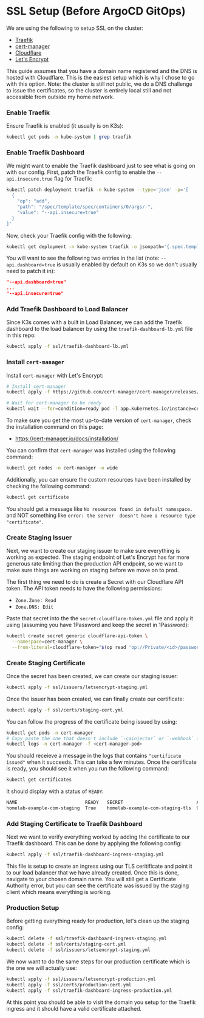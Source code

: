 # SSL Setup (Before ArgoCD GitOps)

We are using the following to setup SSL on the cluster:

- [Traefik](https://traefik.io/solutions/kubernetes-ingress)
- [cert-manager](https://cert-manager.io/)
- [Cloudflare](https://www.cloudflare.com/)
- [Let's Encrypt](https://letsencrypt.org/)

This guide assumes that you have a domain name registered and the DNS is hosted with Cloudflare. This is the easiest setup which is why I chose to go with this option. Note: the cluster is still not public, we do a DNS challenge to issue the certificates, so the cluster is entirely local still and not accessible from outside my home network.

### Enable Traefik

Ensure Traefik is enabled (it usually is on K3s):

```bash
kubectl get pods -n kube-system | grep traefik
```

### Enable Traefik Dashboard

We might want to enable the Traefik dashboard just to see what is going on with our config. First, patch the Traefik config to enable the `--api.insecure.true` flag for Traefik:

```bash
kubectl patch deployment traefik -n kube-system --type='json' -p='[
  {
    "op": "add", 
    "path": "/spec/template/spec/containers/0/args/-",
    "value": "--api.insecure=true"
  }
]'
```

Now, check your Traefik config with the following:

```bash
kubectl get deployment -n kube-system traefik -o jsonpath='{.spec.template.spec.containers[0].args}' | tr ',' '\n'
```

You will want to see the following two entries in the list (note: `--api.dashboard=true` is usually enabled by default on K3s so we don't usually need to patch it in):

```json
"--api.dashboard=true"
...
"--api.insecure=true"
```

### Add Traefik Dashboard to Load Balancer

Since K3s comes with a built in Load Balancer, we can add the Traefik dashboard to the load balancer by using the  `traefik-dashboard-lb.yml` file in this repo:

```bash
kubectl apply -f ssl/traefik-dashboard-lb.yml
```

### Install `cert-manager`

Install `cert-manager` with Let's Encrypt:

```bash
# Install cert-manager
kubectl apply -f https://github.com/cert-manager/cert-manager/releases/download/v1.18.2/cert-manager.yaml

# Wait for cert-manager to be ready
kubectl wait --for=condition=ready pod -l app.kubernetes.io/instance=cert-manager -n cert-manager --timeout=300s
```

To make sure you get the most up-to-date version of `cert-manager`, check the installation command on this page:

- https://cert-manager.io/docs/installation/

You can confirm that `cert-manager` was installed using the following command:

```bash
kubectl get nodes -n cert-manager -o wide
```

Additionally, you can ensure the custom resources have been installed by checking the following command:

```bash
kubectl get certificate
```

You should get a message like `No resources found in default namespace.` and NOT something like `error: the server  doesn't have a resource type "certificate"`.

### Create Staging Issuer

Next, we want to create our staging issuer to make sure everything is working as expected. The staging endpoint of Let's Encrypt has far more generous rate limiting than the production API endpoint, so we want to make sure things are working on staging before we move on to prod.

The first thing we need to do is create a Secret with our Cloudflare API token. The API token needs to have the following permissions:

- `Zone.Zone: Read`
- `Zone.DNS: Edit`

Paste that secret into the the `secret-cloudflare-token.yml` file and apply it using (assuming you have 1Password and keep the secret in 1Password):

```bash
kubectl create secret generic cloudflare-api-token \
  --namespace=cert-manager \
  --from-literal=cloudflare-token="$(op read 'op://Private/<id>/password')"
```

### Create Staging Certificate

Once the secret has been created, we can create our staging issuer:

```bash
kubectl apply -f ssl/issuers/letsencrypt-staging.yml
```

Once the issuer has been created, we can finally create our certificate:

```bash
kubectl apply -f ssl/certs/staging-cert.yml
```

You can follow the progress of the certificate being issued by using:

```bash
kubectl get pods -n cert-manager
# Copy paste the one that doesn't include `-cainjector` or `-webhook` in the name
kubectl logs -n cert-manager -f <cert-manager-pod>
```

You should receieve a message in the logs that contains `"certificate issued"` when it succeeds. This can take a few minutes. Once the certificate is ready, you should see it when you run the following command:

```bash
kubectl get certificates
```

It should display with a status of `READY`:

```bash
NAME                         READY   SECRET                           AGE
homelab-example-com-staging  True    homelab-example-com-staging-tls  9m8s
```

### Add Staging Certificate to Traefik Dashboard

Next we want to verify everything worked by adding the certificate to our Traefik dashboard. This can be done by applying the following config:

```bash
kubectl apply -f ssl/traefik-dashboard-ingress-staging.yml
```

This file is setup to create an ingress using our TLS ceritificate and point it to our load balancer that we have already created. Once this is done, navigate to your chosen domain name. You will still get a Certificate Authority error, but you can see the certificate was issued by the staging client which means everything is working.

### Production Setup

Before getting everything ready for production, let's clean up the staging config:

```bash
kubectl delete -f ssl/traefik-dashboard-ingress-staging.yml
kubectl delete -f ssl/certs/staging-cert.yml
kubectl delete -f ssl/issuers/letsencrypt-staging.yml
```

We now want to do the same steps for our production certificate which is the one we will actually use:

```bash
kubectl apply -f ssl/issuers/letsencrypt-production.yml
kubectl apply -f ssl/certs/production-cert.yml
kubectl apply -f ssl/traefik-dashboard-ingress-production.yml
```

At this point you should be able to visit the domain you setup for the Traefik ingress and it should have a valid certificate attached.